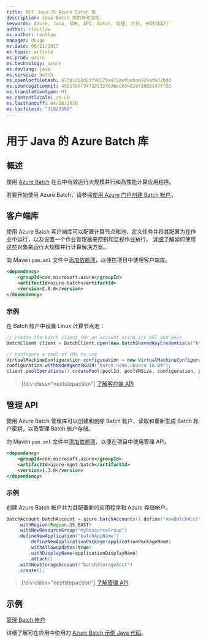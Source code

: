 ```yaml
---
title: 用于 Java 的 Azure Batch 库
description: Java Batch 库的参考文档
keywords: Azure, Java, SDK, API, Batch, 处理, 计划, 长时间运行
author: rloutlaw
ms.author: routlaw
manager: douge
ms.date: 06/21/2017
ms.topic: article
ms.prod: azure
ms.technology: azure
ms.devlang: java
ms.service: batch
ms.openlocfilehash: 67381d68d23f98579a472aefbebaa929af622b8d
ms.sourcegitcommit: 49b17bbf34732512f836ee634818f1058147ff5c
ms.translationtype: HT
ms.contentlocale: zh-CN
ms.lasthandoff: 04/26/2018
ms.locfileid: "31823590"
---
```

# <a name="azure-batch-libraries-for-java"></a>用于 Java 的 Azure Batch 库

## <a name="overview"></a>概述

使用 [Azure Batch](/azure/batch/batch-technical-overview) 在云中有效运行大规模并行和高性能计算应用程序。   

若要开始使用 Azure Batch，请参阅[使用 Azure 门户创建 Batch 帐户](/azure/batch/batch-account-create-portal)。

## <a name="client-library"></a>客户端库

使用 Azure Batch 客户端库可以配置计算节点和池、定义任务并将其配置为在作业中运行，以及设置一个作业管理器来控制和监视作业执行。 [详细了解](/azure/batch/batch-api-basics)如何使用这些对象来运行大规模并行计算解决方案。

向 Maven `pom.xml` 文件中[添加依赖项](https://maven.apache.org/guides/getting-started/index.html#How_do_I_use_external_dependencies)，以便在项目中使用客户端库。

```XML
<dependency>
    <groupId>com.microsoft.azure</groupId>
    <artifactId>azure-batch</artifactId>
    <version>2.0.0</version>
</dependency>
```   

### <a name="example"></a>示例

在 Batch 帐户中设置 Linux 计算节点池：

```java
// create the batch client for an account using its URI and keys
BatchClient client = BatchClient.open(new BatchSharedKeyCredentials("https://fabrikambatch.eastus.batch.azure.com", "fabrikambatch", batchKey));

// configure a pool of VMs to use 
VirtualMachineConfiguration configuration = new VirtualMachineConfiguration();
configuration.withNodeAgentSKUId("batch.node.ubuntu 16.04");
client.poolOperations().createPool(poolId, poolVMSize, configuration, poolVMCount);
```

> [!div class="nextstepaction"]
> [了解客户端 API](/java/api/overview/azure/batch/client)


## <a name="management-api"></a>管理 API

使用 Azure Batch 管理库可以创建和删除 Batch 帐户、读取和重新生成 Batch 帐户密钥，以及管理 Batch 帐户存储。

向 Maven `pom.xml` 文件中[添加依赖项](https://maven.apache.org/guides/getting-started/index.html#How_do_I_use_external_dependencies)，以便在项目中使用管理 API。

```XML
<dependency>
    <groupId>com.microsoft.azure</groupId>
    <artifactId>azure-mgmt-batch</artifactId>
    <version>1.3.0</version>
</dependency>
```

### <a name="example"></a>示例

创建 Azure Batch 帐户并为其配置新的应用程序和 Azure 存储帐户。

```java
BatchAccount batchAccount = azure.batchAccounts().define("newBatchAcct")
    .withRegion(Region.US_EAST)
    .withNewResourceGroup("myResourceGroup")
    .defineNewApplication("batchAppName")
        .defineNewApplicationPackage(applicationPackageName)
        .withAllowUpdates(true)
        .withDisplayName(applicationDisplayName)
        .attach()
    .withNewStorageAccount("batchStorageAcct")
    .create();
```

> [!div class="nextstepaction"]
> [了解管理 API](/java/api/overview/azure/batch/management)


## <a name="samples"></a>示例

[管理 Batch 帐户][1]   

详细了解可在应用中使用的 [Azure Batch 示例 Java 代码](https://azure.microsoft.com/resources/samples/?platform=java&term=batch)。

[1]: https://github.com/Azure-Samples/batch-java-manage-batch-accounts